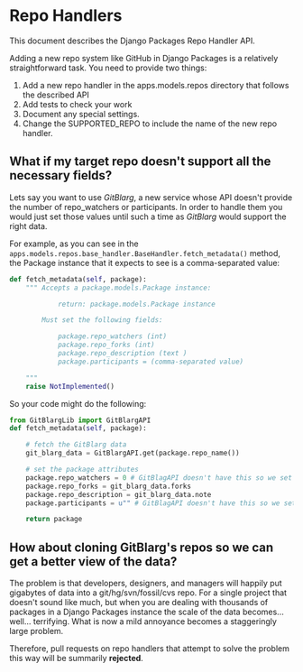 # Repo Handlers

This document describes the Django Packages Repo Handler API.

Adding a new repo system like GitHub in Django Packages is a relatively straightforward task. You need to provide two things:

1. Add a new repo handler in the apps.models.repos directory that follows the described API
2. Add tests to check your work
3. Document any special settings.
4. Change the SUPPORTED_REPO to include the name of the new repo handler.

## What if my target repo doesn't support all the necessary fields?

Lets say you want to use *GitBlarg*, a new service whose API doesn't provide the number of repo_watchers or participants. In order to handle them you would just set those values until such a time as *GitBlarg* would support the right data.

For example, as you can see in the `apps.models.repos.base_handler.BaseHandler.fetch_metadata()` method, the Package instance that it expects to see is a comma-separated value:

```python
def fetch_metadata(self, package):
    """ Accepts a package.models.Package instance:

            return: package.models.Package instance

        Must set the following fields:

            package.repo_watchers (int)
            package.repo_forks (int)
            package.repo_description (text )
            package.participants = (comma-separated value)

    """
    raise NotImplemented()
```

So your code might do the following:

```python
from GitBlargLib import GitBlargAPI
def fetch_metadata(self, package):

    # fetch the GitBlarg data
    git_blarg_data = GitBlargAPI.get(package.repo_name())

    # set the package attributes
    package.repo_watchers = 0 # GitBlagAPI doesn't have this so we set to 0
    package.repo_forks = git_blarg_data.forks
    package.repo_description = git_blarg_data.note
    package.participants = u"" # GitBlagAPI doesn't have this so we set to an empty string

    return package
```

## How about cloning GitBlarg's repos so we can get a better view of the data?

The problem is that developers, designers, and managers will happily put gigabytes of data into a git/hg/svn/fossil/cvs repo. For a single project that doesn't sound like much, but when you are dealing with thousands of packages in a Django Packages instance the scale of the data becomes... well... terrifying. What is now a mild annoyance becomes a staggeringly large problem.

Therefore, pull requests on repo handlers that attempt to solve the problem this way will be summarily **rejected**.
